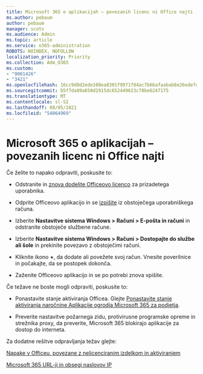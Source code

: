 ```yaml
---
title: Microsoft 365 o aplikacijah – povezanih licenc ni Office najti
ms.author: pebaum
author: pebaum
manager: scotv
ms.audience: Admin
ms.topic: article
ms.service: o365-administration
ROBOTS: NOINDEX, NOFOLLOW
localization_priority: Priority
ms.collection: Adm_O365
ms.custom:
- "9001426"
- "3421"
ms.openlocfilehash: 16cc9d8d2ede108ea8301f9971f84ac7b6bafaabab8e26edefe15acf66783339
ms.sourcegitcommit: b5f7da89a650d2915dc652449623c78be6247175
ms.translationtype: MT
ms.contentlocale: sl-SI
ms.lasthandoff: 08/05/2021
ms.locfileid: "54064969"
---
```

# <a name="microsoft-365-apps-message---couldnt-find-office-licenses-associated"></a>Microsoft 365 o aplikacijah – povezanih licenc ni Office najti

Če želite to napako odpraviti, poskusite to:

- Odstranite in [znova dodelite Officeovo licenco](https://docs.microsoft.com/microsoft-365/admin/manage/assign-licenses-to-users) za prizadetega uporabnika.

- Odprite Officeovo aplikacijo in se [izpišite](https://support.office.com/article/sign-out-of-office-5a20dc11-47e9-4b6f-945d-478cb6d92071) iz obstoječega uporabniškega računa.

- Izberite **Nastavitve sistema Windows > Računi > E-pošta in računi** in odstranite obstoječe službene račune.

- Izberite **Nastavitve sistema Windows > Računi > Dostopajte do službe ali šole** in prekinite povezavo z obstoječimi računi.

- Kliknite ikono **+**, da dodate ali povežete svoj račun. Vnesite poverilnice in počakajte, da se postopek dokonča.

- Zaženite Officeovo aplikacijo in se po potrebi znova vpišite.

Če težave ne boste mogli odpraviti, poskusite to:

- Ponastavite stanje aktiviranja Officea. Glejte [Ponastavite stanje aktiviranja naročnine Aplikacije ogrodja Microsoft 365 za podjetja](https://docs.microsoft.com/office365/troubleshoot/activation/reset-office-365-proplus-activation-state).

- Preverite nastavitve požarnega zidu, protivirusne programske opreme in strežnika proxy, da preverite, Microsoft 365 blokirajo aplikacije za dostop do interneta. 

Za dodatne rešitve odpravljanja težav glejte:

[Napake v Officeu, povezane z nelicenciranim izdelkom in aktiviranjem](https://support.office.com/Article/0d23d3c0-c19c-4b2f-9845-5344fedc4380?wt.mc_id=Alchemy_ClientDIA)

[Microsoft 365 URL-ji in obsegi naslovov IP](https://docs.microsoft.com/office365/enterprise/urls-and-ip-address-ranges)
